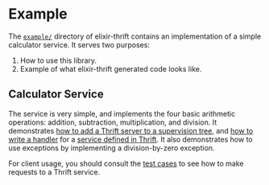 # Example

The [`example/`](ex) directory of elixir-thrift contains an implementation of a simple calculator service. It serves two purposes:

1. How to use this library.
2. Example of what elixir-thrift generated code looks like.

[ex]: https://github.com/pinterest/elixir-thrift/example

## Calculator Service

The service is very simple, and implements the four basic arithmetic operations: addition, subtraction, multiplication, and division. It demonstrates [how to add a Thrift server to a supervision tree](supervisor), and [how to write a handler](handler) for a [service defined in Thrift](thrift-defs). It also demonstrates how to use exceptions by implementing a division-by-zero exception.

For client usage, you should consult the [test cases](tests) to see how to make requests to a Thrift service.

[handler]: https://github.com/pinterest/elixir-thrift/example/lib/calculator/service_handler.ex
[supervisor]: https://github.com/pinterest/elixir-thrift/example/lib/calculator/application.ex
[tests]: https://github.com/pinterest/elixir-thrift/example/test/calculator_test.exs
[thrift-defs]: https://github.com/pinterest/elixir-thrift/example/thrift/calculator.thrift
